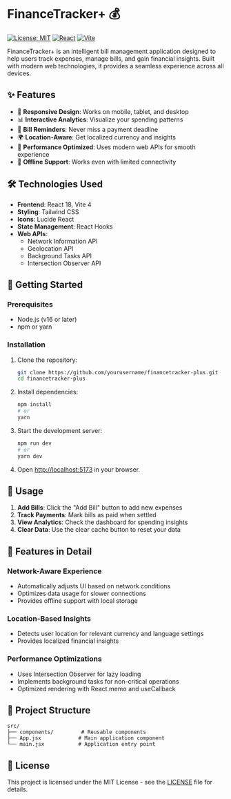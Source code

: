 # FinanceTracker+ 💰

[![License: MIT](https://img.shields.io/badge/License-MIT-yellow.svg)](https://opensource.org/licenses/MIT)
[![React](https://img.shields.io/badge/React-18.2.0-61DAFB?logo=react)](https://reactjs.org/)
[![Vite](https://img.shields.io/badge/Vite-4.4.0-646CFF?logo=vite)](https://vitejs.dev/)

FinanceTracker+ is an intelligent bill management application designed to help users track expenses, manage bills, and gain financial insights. Built with modern web technologies, it provides a seamless experience across all devices.

## ✨ Features

- 📱 **Responsive Design**: Works on mobile, tablet, and desktop
- 📊 **Interactive Analytics**: Visualize your spending patterns
- 🔔 **Bill Reminders**: Never miss a payment deadline
- 🌍 **Location-Aware**: Get localized currency and insights
- 🚀 **Performance Optimized**: Uses modern web APIs for smooth experience
- 📱 **Offline Support**: Works even with limited connectivity

## 🛠️ Technologies Used

- **Frontend**: React 18, Vite 4
- **Styling**: Tailwind CSS
- **Icons**: Lucide React
- **State Management**: React Hooks
- **Web APIs**:
  - Network Information API
  - Geolocation API
  - Background Tasks API
  - Intersection Observer API

## 🚀 Getting Started

### Prerequisites

- Node.js (v16 or later)
- npm or yarn

### Installation

1. Clone the repository:
   ```bash
   git clone https://github.com/yourusername/financetracker-plus.git
   cd financetracker-plus
   ```

2. Install dependencies:
   ```bash
   npm install
   # or
   yarn
   ```

3. Start the development server:
   ```bash
   npm run dev
   # or
   yarn dev
   ```

4. Open [http://localhost:5173](http://localhost:5173) in your browser.

## 📱 Usage

1. **Add Bills**: Click the "Add Bill" button to add new expenses
2. **Track Payments**: Mark bills as paid when settled
3. **View Analytics**: Check the dashboard for spending insights
4. **Clear Data**: Use the clear cache button to reset your data

## 🌟 Features in Detail

### Network-Aware Experience
- Automatically adjusts UI based on network conditions
- Optimizes data usage for slower connections
- Provides offline support with local storage

### Location-Based Insights
- Detects user location for relevant currency and language settings
- Provides localized financial insights

### Performance Optimizations
- Uses Intersection Observer for lazy loading
- Implements background tasks for non-critical operations
- Optimized rendering with React.memo and useCallback

## 📝 Project Structure

```
src/
├── components/         # Reusable components
├── App.jsx            # Main application component
└── main.jsx           # Application entry point
```



## 📄 License

This project is licensed under the MIT License - see the [LICENSE](LICENSE) file for details.
